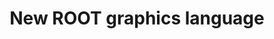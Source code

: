 ---
layout: default
title:  New ROOT graphics language
authors: Iliana Betsou, Sergey Linev, Bertrand Bellenot and Olivier Couet
publication: Journal of Physics Conference Series 1525(1):012061
year: 2020
type: VIS
doi: 10.1088/1742-6596/1525/1/012061
---